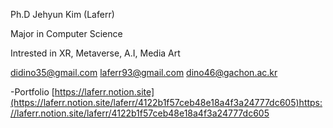 
Ph.D Jehyun Kim (Laferr)


Major in Computer Science

Intrested in XR, Metaverse, A.I, Media Art


didino35@gmail.com
laferr93@gmail.com
dino46@gachon.ac.kr


-Portfolio
[https://laferr.notion.site](https://laferr.notion.site/laferr/4122b1f57ceb48e18a4f3a24777dc605)https://laferr.notion.site/laferr/4122b1f57ceb48e18a4f3a24777dc605
